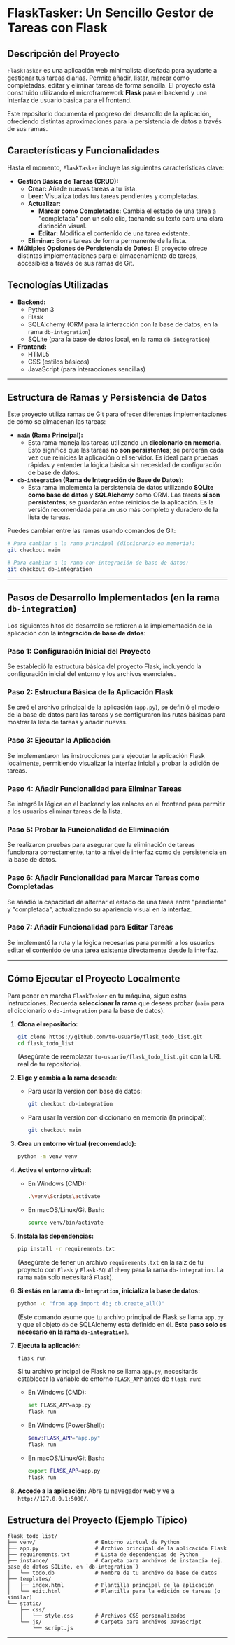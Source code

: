 # FlaskTasker: Un Sencillo Gestor de Tareas con Flask

## Descripción del Proyecto

`FlaskTasker` es una aplicación web minimalista diseñada para ayudarte a gestionar tus tareas diarias. Permite añadir, listar, marcar como completadas, editar y eliminar tareas de forma sencilla. El proyecto está construido utilizando el microframework **Flask** para el backend y una interfaz de usuario básica para el frontend.

Este repositorio documenta el progreso del desarrollo de la aplicación, ofreciendo distintas aproximaciones para la persistencia de datos a través de sus ramas.

## Características y Funcionalidades

Hasta el momento, `FlaskTasker` incluye las siguientes características clave:

  * **Gestión Básica de Tareas (CRUD):**
      * **Crear:** Añade nuevas tareas a tu lista.
      * **Leer:** Visualiza todas tus tareas pendientes y completadas.
      * **Actualizar:**
          * **Marcar como Completadas:** Cambia el estado de una tarea a "completada" con un solo clic, tachando su texto para una clara distinción visual.
          * **Editar:** Modifica el contenido de una tarea existente.
      * **Eliminar:** Borra tareas de forma permanente de la lista.
  * **Múltiples Opciones de Persistencia de Datos:** El proyecto ofrece distintas implementaciones para el almacenamiento de tareas, accesibles a través de sus ramas de Git.

## Tecnologías Utilizadas

  * **Backend:**
      * Python 3
      * Flask
      * SQLAlchemy (ORM para la interacción con la base de datos, en la rama `db-integration`)
      * SQLite (para la base de datos local, en la rama `db-integration`)
  * **Frontend:**
      * HTML5
      * CSS (estilos básicos)
      * JavaScript (para interacciones sencillas)

-----

## Estructura de Ramas y Persistencia de Datos

Este proyecto utiliza ramas de Git para ofrecer diferentes implementaciones de cómo se almacenan las tareas:

  * **`main` (Rama Principal):**
      * Esta rama maneja las tareas utilizando un **diccionario en memoria**. Esto significa que las tareas **no son persistentes**; se perderán cada vez que reinicies la aplicación o el servidor. Es ideal para pruebas rápidas y entender la lógica básica sin necesidad de configuración de base de datos.
  * **`db-integration` (Rama de Integración de Base de Datos):**
      * Esta rama implementa la persistencia de datos utilizando **SQLite como base de datos** y **SQLAlchemy** como ORM. Las tareas **sí son persistentes**; se guardarán entre reinicios de la aplicación. Es la versión recomendada para un uso más completo y duradero de la lista de tareas.

Puedes cambiar entre las ramas usando comandos de Git:

```bash
# Para cambiar a la rama principal (diccionario en memoria):
git checkout main

# Para cambiar a la rama con integración de base de datos:
git checkout db-integration
```

-----

## Pasos de Desarrollo Implementados (en la rama `db-integration`)

Los siguientes hitos de desarrollo se refieren a la implementación de la aplicación con la **integración de base de datos**:

### Paso 1: Configuración Inicial del Proyecto

Se estableció la estructura básica del proyecto Flask, incluyendo la configuración inicial del entorno y los archivos esenciales.

### Paso 2: Estructura Básica de la Aplicación Flask

Se creó el archivo principal de la aplicación (`app.py`), se definió el modelo de la base de datos para las tareas y se configuraron las rutas básicas para mostrar la lista de tareas y añadir nuevas.

### Paso 3: Ejecutar la Aplicación

Se implementaron las instrucciones para ejecutar la aplicación Flask localmente, permitiendo visualizar la interfaz inicial y probar la adición de tareas.

### Paso 4: Añadir Funcionalidad para Eliminar Tareas

Se integró la lógica en el backend y los enlaces en el frontend para permitir a los usuarios eliminar tareas de la lista.

### Paso 5: Probar la Funcionalidad de Eliminación

Se realizaron pruebas para asegurar que la eliminación de tareas funcionara correctamente, tanto a nivel de interfaz como de persistencia en la base de datos.

### Paso 6: Añadir Funcionalidad para Marcar Tareas como Completadas

Se añadió la capacidad de alternar el estado de una tarea entre "pendiente" y "completada", actualizando su apariencia visual en la interfaz.

### Paso 7: Añadir Funcionalidad para Editar Tareas

Se implementó la ruta y la lógica necesarias para permitir a los usuarios editar el contenido de una tarea existente directamente desde la interfaz.

-----

## Cómo Ejecutar el Proyecto Localmente

Para poner en marcha `FlaskTasker` en tu máquina, sigue estas instrucciones. Recuerda **seleccionar la rama** que deseas probar (`main` para el diccionario o `db-integration` para la base de datos).

1.  **Clona el repositorio:**

    ```bash
    git clone https://github.com/tu-usuario/flask_todo_list.git
    cd flask_todo_list
    ```

    (Asegúrate de reemplazar `tu-usuario/flask_todo_list.git` con la URL real de tu repositorio).

2.  **Elige y cambia a la rama deseada:**

      * Para usar la versión con base de datos:
        ```bash
        git checkout db-integration
        ```
      * Para usar la versión con diccionario en memoria (la principal):
        ```bash
        git checkout main
        ```

3.  **Crea un entorno virtual (recomendado):**

    ```bash
    python -m venv venv
    ```

4.  **Activa el entorno virtual:**

      * En Windows (CMD):
        ```bash
        .\venv\Scripts\activate
        ```
      * En macOS/Linux/Git Bash:
        ```bash
        source venv/bin/activate
        ```

5.  **Instala las dependencias:**

    ```bash
    pip install -r requirements.txt
    ```

    (Asegúrate de tener un archivo `requirements.txt` en la raíz de tu proyecto con `Flask` y `Flask-SQLAlchemy` para la rama `db-integration`. La rama `main` solo necesitará `Flask`).

6.  **Si estás en la rama `db-integration`, inicializa la base de datos:**

    ```bash
    python -c "from app import db; db.create_all()"
    ```

    (Este comando asume que tu archivo principal de Flask se llama `app.py` y que el objeto `db` de SQLAlchemy está definido en él. **Este paso solo es necesario en la rama `db-integration`**).

7.  **Ejecuta la aplicación:**

    ```bash
    flask run
    ```

    Si tu archivo principal de Flask no se llama `app.py`, necesitarás establecer la variable de entorno `FLASK_APP` antes de `flask run`:

      * En Windows (CMD):
        ```bash
        set FLASK_APP=app.py
        flask run
        ```
      * En Windows (PowerShell):
        ```powershell
        $env:FLASK_APP="app.py"
        flask run
        ```
      * En macOS/Linux/Git Bash:
        ```bash
        export FLASK_APP=app.py
        flask run
        ```

8.  **Accede a la aplicación:**
    Abre tu navegador web y ve a `http://127.0.0.1:5000/`.

## Estructura del Proyecto (Ejemplo Típico)

```
flask_todo_list/
├── venv/                   # Entorno virtual de Python
├── app.py                  # Archivo principal de la aplicación Flask
├── requirements.txt        # Lista de dependencias de Python
├── instance/               # Carpeta para archivos de instancia (ej. base de datos SQLite, en `db-integration`)
│   └── todo.db             # Nombre de tu archivo de base de datos
├── templates/
│   ├── index.html          # Plantilla principal de la aplicación
│   └── edit.html           # Plantilla para la edición de tareas (o similar)
└── static/
    ├── css/
    │   └── style.css       # Archivos CSS personalizados
    └── js/                 # Carpeta para archivos JavaScript
        └── script.js
```

-----